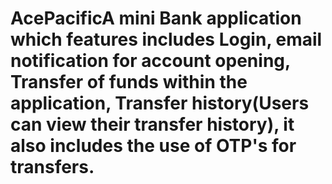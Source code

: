 # AcePacificA mini Bank application which features includes Login, email notification for account opening, Transfer of funds within the application, Transfer history(Users can view their transfer history), it also includes the use of OTP's for transfers.
